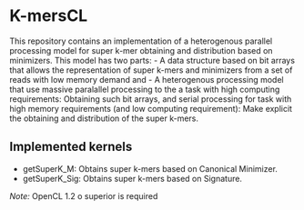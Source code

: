K-mersCL
========

This repository contains an implementation of a heterogenous parallel processing model  for super k-mer obtaining and distribution based on minimizers. This model has two parts: - A data structure based on bit arrays that allows the representation of super k-mers and minimizers from a set of reads with low memory demand and - A heterogenous processing model that use massive paralallel processing to the a task with high computing requirements: Obtaining such bit arrays, and serial processing for task with high memory requirements (and low computing requirement): Make explicit the obtaining and distribution of the super k-mers.


Implemented kernels
--------------------------------
* getSuperK_M: Obtains super k-mers based on Canonical Minimizer.
* getSuperK_Sig: Obtains super k-mers based on Signature.

*Note:*  OpenCL 1.2 o superior is required
